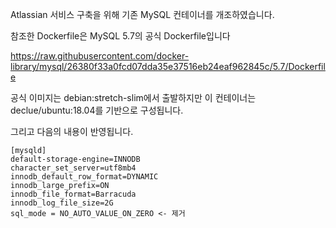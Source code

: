 Atlassian 서비스 구축을 위해 기존 MySQL 컨테이너를 개조하였습니다.

참조한 Dockerfile은 MySQL 5.7의 공식 Dockerfile입니다

https://raw.githubusercontent.com/docker-library/mysql/26380f33a0fcd07dda35e37516eb24eaf962845c/5.7/Dockerfile

공식 이미지는 debian:stretch-slim에서 출발하지만 이 컨테이너는 declue/ubuntu:18.04를 기반으로 구성됩니다.

그리고 다음의 내용이 반영됩니다.

```
[mysqld]
default-storage-engine=INNODB
character_set_server=utf8mb4
innodb_default_row_format=DYNAMIC
innodb_large_prefix=ON
innodb_file_format=Barracuda
innodb_log_file_size=2G
sql_mode = NO_AUTO_VALUE_ON_ZERO <- 제거
```
